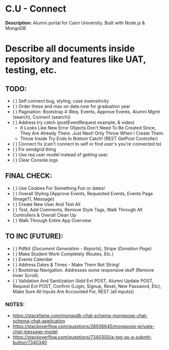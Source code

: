 # C.U - Connect

**Description:** Alumni portal for Cairn University. Built with Node.js & MongoDB

# Describe all documents inside repository and features like UAT, testing, etc.

## TODO:

-   ( ) Self connect bug, styling, case insensitivity
-   ( ) Order these and max on date.now for graduation year
-   ( ) Pagination: Bootstrap 4 (Req. Events, Approve Events, Alumni Mgmt (search), Connect (search))
-   ( ) Address try catch (postEventRequest example, & video)
    -   It Looks Like New Error Objects Don't Need To Be Created Since, They Are Already There. Just Next! Only Throw When I Create Them.
    -   Throw Inside Try Ends In Bottom Catch! (REST GetPost Controller)
-   ( ) Connect fix (can't connect to self or find user's you're connected to)
-   ( ) Fix sendgrid thing
-   ( ) Use req user model instead of getting user.
-   ( ) Clear Console.logs

## FINAL CHECK:

-   ( ) Use Cookies For Something Fun or dates!
-   ( ) Overall Styling {Approve Events, Requested Events, Events Page (Image?), Message}
-   ( ) Create New User And Test All
-   ( ) Test, Add Comments, Remove Style Tags, Walk Through All Controllers & Overall Clean Up
-   ( ) Walk Through Entire App Overview

## TO INC (FUTURE):

-   ( ) Pdfkit (_Document Generation - Reports_), Stripe (_Donation Page_)
-   ( ) Make Student Work Completely (Routes, Etc.)
-   ( ) Events Calendar
-   ( ) Address Dates & Times - Make Them Not String!
-   ( ) Bootstrap Navigation. Addresses some responsive stuff (Remove Inner Scroll).
-   ( ) Validation And Sanitization (Add Evt POST, Alumni Update POST, Request Evt POST, Confirm (Login, Signup, Reset, New Password, Etc), Make Sure All Inputs Are Accounted For, REST (all inputs))

### NOTES:

-   https://stackfame.com/mongodb-chat-schema-mongoose-chat-schema-chat-application
-   https://stackoverflow.com/questions/26936645/mongoose-private-chat-message-model
-   https://stackoverflow.com/questions/7340300/a-tag-as-a-submit-button/7340340
